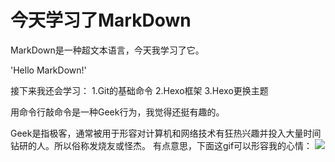 # **今天学习了MarkDown**

MarkDown是一种超文本语言，今天我学习了它。

'Hello MarkDown!'

接下来我还会学习：
1.Git的基础命令
2.Hexo框架
3.Hexo更换主题

用命令行敲命令是一种Geek行为，我觉得还挺有趣的。

Geek是指极客，通常被用于形容对计算机和网络技术有狂热兴趣并投入大量时间钻研的人。所以俗称发烧友或怪杰。
有点意思，下面这gif可以形容我的心情：
![](https://qgt-style.oss-cn-hangzhou.aliyuncs.com/newcoursep4/g1/g1-2-2/tenor.gif)
